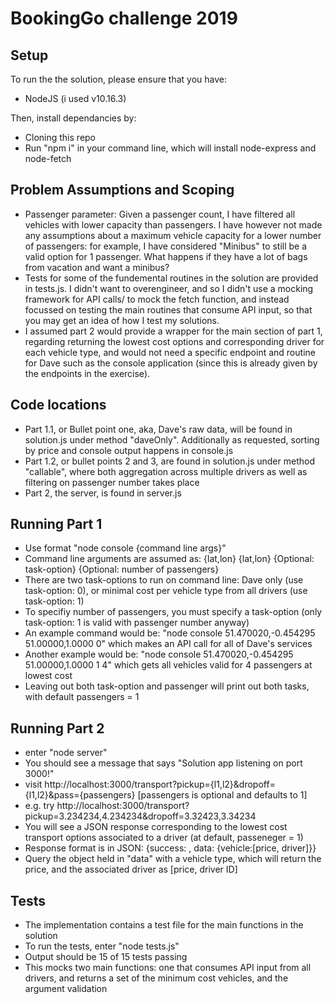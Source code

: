 
# BookingGo challenge 2019

## Setup

To run the the solution, please ensure that you have:

- NodeJS (i used v10.16.3)

Then, install dependancies by:

- Cloning this repo
- Run "npm i" in your command line, which will install node-express and node-fetch

## Problem Assumptions and Scoping

- Passenger parameter: Given a passenger count, I have filtered all vehicles with lower capacity than passengers. I have however not made any assumptions about a maximum vehicle capacity for a lower number of passengers: for example, I have considered "Minibus" to still be a valid option for 1 passenger. What happens if they have a lot of bags from vacation and want a minibus?
- Tests for some of the fundemental routines in the solution are provided in tests.js. I didn't want to overengineer, and so I didn't use a mocking framework for API calls/ to mock the fetch function, and instead focussed on testing the main routines that consume API input, so that you may get an idea of how I test my solutions.
- I assumed part 2 would provide a wrapper for the main section of part 1, regarding returning the lowest cost options and corresponding driver for each vehicle type, and would not need a specific endpoint and routine for Dave such as the console application (since this is already given by the endpoints in the exercise).

## Code locations

- Part 1.1, or Bullet point one, aka, Dave's raw data, will be found in solution.js under method "daveOnly". Additionally as requested, sorting by price and console output happens in console.js
- Part 1.2, or bullet points 2 and 3, are found in solution.js under method "callable", where both aggregation across multiple drivers  as well as filtering on passenger number takes place
- Part 2, the server, is found in server.js

## Running Part 1

- Use format "node console {command line args}"
- Command line arguments are assumed as: {lat,lon} {lat,lon} {Optional: task-option} {Optional: number of passengers}
- There are two task-options to run on command line: Dave only (use task-option: 0), or minimal cost per vehicle type from all drivers (use task-option: 1)
- To specifiy number of passengers, you must specify a task-option (only task-option: 1 is valid with passenger number anyway)
- An example command would be: "node console 51.470020,-0.454295 51.00000,1.0000 0" which makes an API call for all of Dave's services
- Another example would be: "node console 51.470020,-0.454295 51.00000,1.0000 1 4" which gets all vehicles valid for 4 passengers at lowest cost
- Leaving out both task-option and passenger will print out both tasks, with default passengers = 1 

## Running Part 2

- enter "node server"
- You should see a message that says "Solution app listening on port 3000!"
- visit http://localhost:3000/transport?pickup={l1,l2}&dropoff={l1,l2}&pass={passengers} [passengers is optional and defaults to 1]
- e.g. try http://localhost:3000/transport?pickup=3.234234,4.234234&dropoff=3.32423,3.34234
- You will see a JSON response corresponding to the lowest cost transport options associated to a driver (at default, passeneger = 1) 
- Response format is in JSON: {success: <boolean>, data: {vehicle:[price, driver]}}
- Query the object held in "data" with a vehicle type, which will return the price, and the associated driver as [price, driver ID]

## Tests

- The implementation contains a test file for the main functions in the solution
- To run the tests, enter "node tests.js"
- Output should be 15 of 15 tests passing
- This mocks two main functions: one that consumes API input from all drivers, and returns a set of the minimum cost vehicles, and the argument validation
